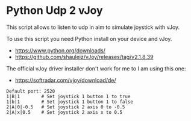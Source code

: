 # Python Udp 2 vJoy

This script allows to listen to udp in aim to simulate joystick with vJoy.  

To use this script you need Python install on your device and vJoy.  
- https://www.python.org/downloads/  
- https://github.com/shauleiz/vJoy/releases/tag/v2.1.8.39  

The official vJoy driver installer don't work for me to I am using this one:  
- https://softradar.com/vjoy/download/de/

```
Default port: 2520
1|B|1        # Set joystick 1 button 1 to true
1|b|1        # Set joystick 1 button 1 to false
2|A|0|-0.5   # Set joystick 2 axis 0 to -0.5
2|A|x|0.5    # Set joystick 2 axis x to 0.5
```
       
          
